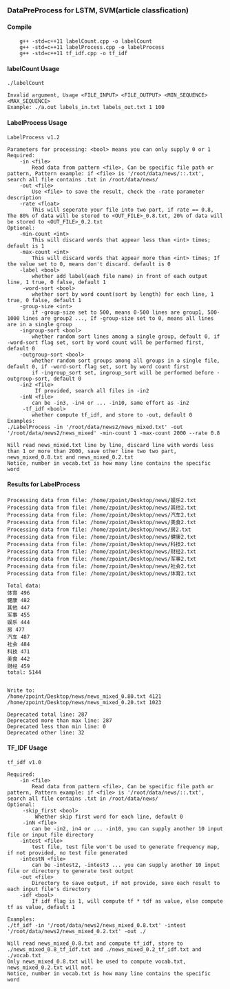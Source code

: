 ### DataPreProcess for LSTM, SVM(article classfication)

#### Compile

        g++ -std=c++11 labelCount.cpp -o labelCount
        g++ -std=c++11 labelProcess.cpp -o labelProcess
        g++ -std=c++11 tf_idf.cpp -o tf_idf

#### labelCount Usage

    ./labelCount

    Invalid argument, Usage <FILE_INPUT> <FILE_OUTPUT> <MIN_SEQUENCE> <MAX_SEQUENCE>
	Example: ./a.out labels_in.txt labels_out.txt 1 100

#### LabelProcess Usage

    LabelProcess v1.2

    Parameters for processing: <bool> means you can only supply 0 or 1
    Required:
        -in <file>
            Read data from pattern <file>, Can be specific file path or pattern, Pattern example: if <file> is '/root/data/news/::.txt', search all file contains .txt in /root/data/news/
        -out <file>
            Use <file> to save the result, check the -rate parameter description
        -rate <float>
            This will seperate your file into two part, if rate == 0.8, The 80% of data will be stored to <OUT_FILE>_0.8.txt, 20% of data will be stored to <OUT_FILE>_0.2.txt
    Optional: 
        -min-count <int>
            This will discard words that appear less than <int> times; default is 1
        -max-count <int>
            This will discard words that appear more than <int> times; If the value set to 0, means don't discard. default is 0
        -label <bool>
            whether add label(each file name) in front of each output line, 1 true, 0 false, default 1
         -word-sort <bool>
            whether sort by word count(sort by length) for each line, 1 true, 0 false, default 1
        -group-size <int>
            if -group-size set to 500, means 0-500 lines are group1, 500-1000 lines are group2 ..., If -group-size set to 0, means all lines are in a single group
        -ingroup-sort <bool>
            whether random sort lines among a single group, default 0, if -word-sort flag set, sort by word count will be performed first, default 0
        -outgroup-sort <bool>
            whether random sort groups among all groups in a single file, default 0, if -word-sort flag set, sort by word count first
            if -ingroup_sort set, ingroup_sort will be performed before -outgroup-sort, default 0
        -in2 <file>
             If provided, search all files in -in2
        -inN <file>
            can be -in3, -in4 or ... -in10, same effort as -in2
         -tf_idf <bool>
            whether compute tf_idf, and store to -out, default 0
    Examples:
    ./LabelProcess -in '/root/data/news2/news_mixed.txt' -out '/root/data/news2/news_mixed' -min-count 1 -max-count 2000 --rate 0.8

    Will read news_mixed.txt line by line, discard line with words less than 1 or more than 2000, save other line two two part, news_mixed_0.8.txt and news_mixed_0.2.txt
    Notice, number in vocab.txt is how many line contains the specific word


#### Results for LabelProcess

    Processing data from file: /home/zpoint/Desktop/news/娱乐2.txt
    Processing data from file: /home/zpoint/Desktop/news/其他2.txt
    Processing data from file: /home/zpoint/Desktop/news/汽车2.txt
    Processing data from file: /home/zpoint/Desktop/news/美食2.txt
    Processing data from file: /home/zpoint/Desktop/news/房2.txt
    Processing data from file: /home/zpoint/Desktop/news/健康2.txt
    Processing data from file: /home/zpoint/Desktop/news/科技2.txt
    Processing data from file: /home/zpoint/Desktop/news/财经2.txt
    Processing data from file: /home/zpoint/Desktop/news/军事2.txt
    Processing data from file: /home/zpoint/Desktop/news/社会2.txt
    Processing data from file: /home/zpoint/Desktop/news/体育2.txt

    Total data:
    体育 496
    健康 482
    其他 447
    军事 455
    娱乐 444
    房 477
    汽车 487
    社会 484
    科技 471
    美食 442
    财经 459
    total: 5144


    Write to:
    /home/zpoint/Desktop/news/news_mixed_0.80.txt 4121
    /home/zpoint/Desktop/news/news_mixed_0.20.txt 1023

    Deprecated total line: 287
    Deprecated more than max line: 287
    Deprecated less than min line: 0
    Deprecated other line: 32


#### TF_IDF Usage

    tf_idf v1.0

    Required:
        -in <file>
            Read data from pattern <file>, Can be specific file path or pattern, Pattern example: if <file> is '/root/data/news/::.txt', search all file contains .txt in /root/data/news/
    Optional:
         -skip_first <bool>
             Whether skip first word for each line, default 0
         -inN <file>
            can be -in2, in4 or ... -in10, you can supply another 10 input file or input file directory
        -intest <file>
            test file, test file won't be used to generate frequency map, if not provided, no test file generated
        -intestN <file>
            can be -intest2, -intest3 ... you can supply another 10 input file or directory to generate test output
        -out <file>
            Directory to save output, if not provide, save each result to each input file's directory
        -idf <bool>
            If idf flag is 1, will compute tf * tdf as value, else compute tf as value, default 1

    Examples:
    ./tf_idf -in '/root/data/news2/news_mixed_0.8.txt' -intest '/root/data/news2/news_mixed_0.2.txt' -out ./

    Will read news_mixed_0.8.txt and compute tf_idf, store to ./news_mixed_0.8_tf_idf.txt and ./news_mixed_0.2_tf_idf.txt and ./vocab.txt
    Only news_mixed_0.8.txt will be used to compute vocab.txt, news_mixed_0.2.txt will not.
    Notice, number in vocab.txt is how many line contains the specific word

